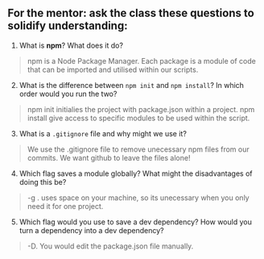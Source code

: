 ## For the mentor: ask the class these questions to solidify understanding: 

1. What is **npm**? What does it do?
> npm is a Node Package Manager. Each package is a module of code that can be imported and utilised within our scripts.

2. What is the difference between `npm init` and `npm install`? In which order would you run the two?
> npm init initialies the project with package.json within a project. npm install give access to specific modules to be used within the script.
3. What is a `.gitignore` file and why might we use it?
> We use the .gitignore file to remove unecessary npm files from our commits. We want github to leave the files alone!
4. Which flag saves a module globally? What might the disadvantages of doing this be?
> -g . uses space on your machine, so its unecessary when you only need it for one project.
5. Which flag would you use to save a dev dependency? How would you turn a dependency into a dev dependency?
> -D. You would edit the package.json file manually.
